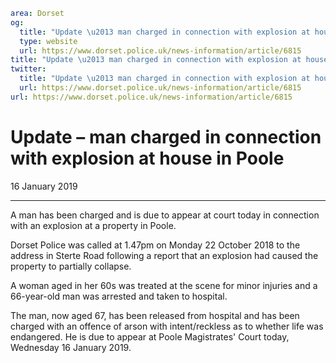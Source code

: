 ```yaml
area: Dorset
og:
  title: "Update \u2013 man charged in connection with explosion at house in Poole"
  type: website
  url: https://www.dorset.police.uk/news-information/article/6815
title: "Update \u2013 man charged in connection with explosion at house in Poole |"
twitter:
  title: "Update \u2013 man charged in connection with explosion at house in Poole"
  url: https://www.dorset.police.uk/news-information/article/6815
url: https://www.dorset.police.uk/news-information/article/6815
```

# Update – man charged in connection with explosion at house in Poole

16 January 2019

* * *

A man has been charged and is due to appear at court today in connection with an explosion at a property in Poole.

Dorset Police was called at 1.47pm on Monday 22 October 2018 to the address in Sterte Road following a report that an explosion had caused the property to partially collapse.

A woman aged in her 60s was treated at the scene for minor injuries and a 66-year-old man was arrested and taken to hospital.

The man, now aged 67, has been released from hospital and has been charged with an offence of arson with intent/reckless as to whether life was endangered. He is due to appear at Poole Magistrates' Court today, Wednesday 16 January 2019.

